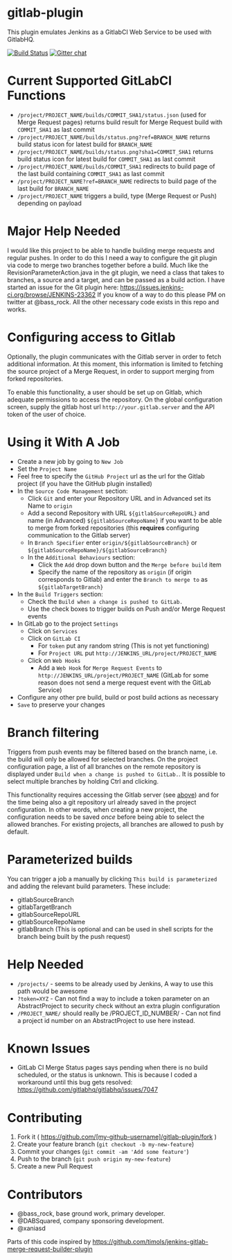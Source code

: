 gitlab-plugin
=====================

This plugin emulates Jenkins as a GitlabCI Web Service to be used with GitlabHQ.

[![Build Status](https://travis-ci.org/DABSquared/gitlab-plugin.svg?branch=master)](https://travis-ci.org/DABSquared/gitlab-plugin) 
[![Gitter chat](https://badges.gitter.im/DABSquared/gitlab-plugin.png)](https://gitter.im/DABSquared/gitlab-plugin)


Current Supported GitLabCI Functions
=====================
* `/project/PROJECT_NAME/builds/COMMIT_SHA1/status.json` (used for Merge Request pages) returns build result for Merge Request build with `COMMIT_SHA1` as last commit
* `/project/PROJECT_NAME/builds/status.png?ref=BRANCH_NAME` returns build status icon for latest build for `BRANCH_NAME`
* `/project/PROJECT_NAME/builds/status.png?sha1=COMMIT_SHA1` returns build status icon for latest build for `COMMIT_SHA1` as last commit
* `/project/PROJECT_NAME/builds/COMMIT_SHA1` redirects to build page of the last build containing `COMMIT_SHA1` as last commit
* `/project/PROJECT_NAME?ref=BRANCH_NAME` redirects to build page of the last build for `BRANCH_NAME`
* `/project/PROJECT_NAME` triggers a build, type (Merge Request or Push) depending on payload

Major Help Needed
=====================
I would like this project to be able to handle building merge requests and regular pushes. In order to do this I need a way to configure the git plugin via code to merge two branches together before a build. Much like the RevisionParameterAction.java in the git plugin, we need a class that takes to branches, a source and a target, and can be passed as a build action. I have started an issue for the Git plugin here: https://issues.jenkins-ci.org/browse/JENKINS-23362 If you know of a way to do this please PM on twitter at @bass_rock. All the other necessary code exists in this repo and works.

Configuring access to Gitlab
=======================================

Optionally, the plugin communicates with the Gitlab server in order to fetch additional information. At this moment, this information is limited to fetching the source project of a Merge Request, in order to support merging from forked repositories. 

To enable this functionality, a user should be set up on Gitlab, which adequate permissions to access the repository. On the global configuration screen, supply the gitlab host url ``http://your.gitlab.server`` and the API token of the user of choice.

Using it With A Job
=====================
* Create a new job by going to ``New Job``
* Set the ``Project Name``
* Feel free to specify the ``GitHub Project`` url as the url for the Gitlab project (if you have the GitHub plugin installed)
* In the ``Source Code Management`` section:
    * Click ``Git`` and enter your Repository URL and in Advanced set its Name to ``origin``
    * Add a second Repository with URL ``${gitlabSourceRepoURL}`` and name (in Advanced) ``${gitlabSourceRepoName}`` if you want to be able to merge from forked repositories (this **requires** configuring communication to the Gitlab server)
    * In ``Branch Specifier`` enter ``origin/${gitlabSourceBranch}`` or ``${gitlabSourceRepoName}/${gitlabSourceBranch}``
    * In the ``Additional Behaviours`` section:
        * Click the ``Add`` drop down button and the ``Merge before build`` item
        * Specify the name of the repository as ``origin`` (if origin corresponds to Gitlab) and enter the ``Branch to merge to`` as ``${gitlabTargetBranch}``
* In the ``Build Triggers`` section:
    * Check the ``Build when a change is pushed to GitLab.``
    * Use the check boxes to trigger builds on Push and/or Merge Request events
* In GitLab go to the project ``Settings``
    * Click on ``Services``
    * Click on ``GitLab CI``
        * For ``token`` put any random string (This is not yet functioning)
        * For ``Project URL`` put ``http://JENKINS_URL/project/PROJECT_NAME``
    * Click on ``Web Hooks``
        * Add a ``Web Hook`` for ``Merge Request Events`` to ``http://JENKINS_URL/project/PROJECT_NAME``  (GitLab for some reason does not send a merge request event with the GitLab Service)
* Configure any other pre build, build or post build actions as necessary
* ``Save`` to preserve your changes

Branch filtering
================

Triggers from push events may be filtered based on the branch name, i.e. the build will only be allowed for selected branches. On the project configuration page, a list of all branches on the remote repository is displayed under ``Build when a change is pushed to GitLab.``. It is possible to select multiple branches by holding Ctrl and clicking. 

This functionality requires accessing the Gitlab server (see [above](#configuring-access-to-gitlab)) and for the time being also a git repository url already saved in the project configuration. In other words, when creating a new project, the configuration needs to be saved *once* before being able to select the allowed branches. For existing projects, all branches are allowed to push by default.

Parameterized builds
====================

You can trigger a job a manually by clicking ``This build is parameterized`` and adding the relevant build parameters.
These include:

* gitlabSourceBranch
* gitlabTargetBranch
* gitlabSourceRepoURL
* gitlabSourceRepoName
* gitlabBranch (This is optional and can be used in shell scripts for the branch being built by the push request)


Help Needed
=====================

* `/projects/` - seems to be already used by Jenkins, A way to use this path would be awesome
* `?token=XYZ` - Can not find a way to include a token parameter on an AbstractProject to security check without an extra plugin configuration
* `/PROJECT_NAME/`  should really be /PROJECT_ID_NUMBER/ - Can not find a project id number on an AbstractProject to use here instead.


Known Issues
=====================
* GitLab CI Merge Status pages says pending when there is no build scheduled, or the status is unknown. This is because I coded a workaround until this bug gets resolved: https://github.com/gitlabhq/gitlabhq/issues/7047


Contributing
=====================

1. Fork it ( https://github.com/[my-github-username]/gitlab-plugin/fork )
2. Create your feature branch (`git checkout -b my-new-feature`)
3. Commit your changes (`git commit -am 'Add some feature'`)
4. Push to the branch (`git push origin my-new-feature`)
5. Create a new Pull Request

Contributors
=====================

* @bass_rock, base ground work, primary developer.
* @DABSquared, company sponsoring development.
* @xaniasd

Parts of this code inspired by https://github.com/timols/jenkins-gitlab-merge-request-builder-plugin
